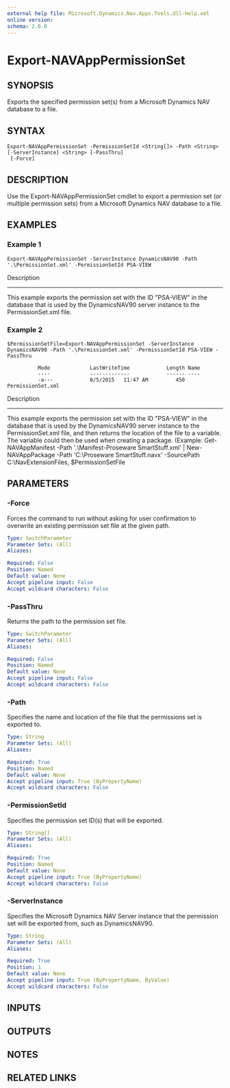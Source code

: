 ```yaml
---
external help file: Microsoft.Dynamics.Nav.Apps.Tools.dll-Help.xml
online version: 
schema: 2.0.0
---
```


# Export-NAVAppPermissionSet

## SYNOPSIS
Exports the specified permission set(s) from a Microsoft Dynamics NAV database to a file.

## SYNTAX

```
Export-NAVAppPermissionSet -PermissionSetId <String[]> -Path <String> [-ServerInstance] <String> [-PassThru]
 [-Force]
```

## DESCRIPTION
Use the Export-NAVAppPermissionSet cmdlet to export a permission set (or multiple permission sets) from a Microsoft Dynamics NAV database to a file.

## EXAMPLES

### Example 1
```
Export-NAVAppPermissionSet -ServerInstance DynamicsNAV90 -Path '.\PermissionSet.xml' -PermissionSetId PSA-VIEW
```

Description

-----------

This example exports the permission set with the ID "PSA-VIEW" in the database that is used by the DynamicsNAV90 server instance to the PermissionSet.xml file.

### Example 2
```
$PermissionSetFile=Export-NAVAppPermissionSet -ServerInstance DynamicsNAV90 -Path '.\PermissionSet.xml' -PermissionSetId PSA-VIEW -PassThru

          Mode             LastWriteTime            Length Name
          ----             -------------            ------ ----
          -a---            8/5/2015   11:47 AM         450 PermissionSet.xml
```

Description

-----------

This example exports the permission set with the ID "PSA-VIEW" in the database that is used by the DynamicsNAV90 server instance to the PermissionSet.xml file, and then returns the location of the file to a variable.
The variable could then be used when creating a package.
(Example: Get-NAVAppManifest -Path '.\Manifest-Proseware SmartStuff.xml' | New-NAVAppPackage -Path 'C:\Proseware SmartStuff.navx' -SourcePath C:\NavExtensionFiles, $PermissionSetFile

## PARAMETERS

### -Force
Forces the command to run without asking for user confirmation to overwrite an existing permission set file at the given path.

```yaml
Type: SwitchParameter
Parameter Sets: (All)
Aliases: 

Required: False
Position: Named
Default value: None
Accept pipeline input: False
Accept wildcard characters: False
```

### -PassThru
Returns the path to the permission set file.

```yaml
Type: SwitchParameter
Parameter Sets: (All)
Aliases: 

Required: False
Position: Named
Default value: None
Accept pipeline input: False
Accept wildcard characters: False
```

### -Path
Specifies the name and location of the file that the permissions set is exported to.

```yaml
Type: String
Parameter Sets: (All)
Aliases: 

Required: True
Position: Named
Default value: None
Accept pipeline input: True (ByPropertyName)
Accept wildcard characters: False
```

### -PermissionSetId
Specifies the permission set ID(s) that will be exported.

```yaml
Type: String[]
Parameter Sets: (All)
Aliases: 

Required: True
Position: Named
Default value: None
Accept pipeline input: True (ByPropertyName)
Accept wildcard characters: False
```

### -ServerInstance
Specifies the Microsoft Dynamics NAV Server instance that the permission set will be exported from, such as DynamicsNAV90.

```yaml
Type: String
Parameter Sets: (All)
Aliases: 

Required: True
Position: 1
Default value: None
Accept pipeline input: True (ByPropertyName, ByValue)
Accept wildcard characters: False
```

## INPUTS

## OUTPUTS

## NOTES
## RELATED LINKS

